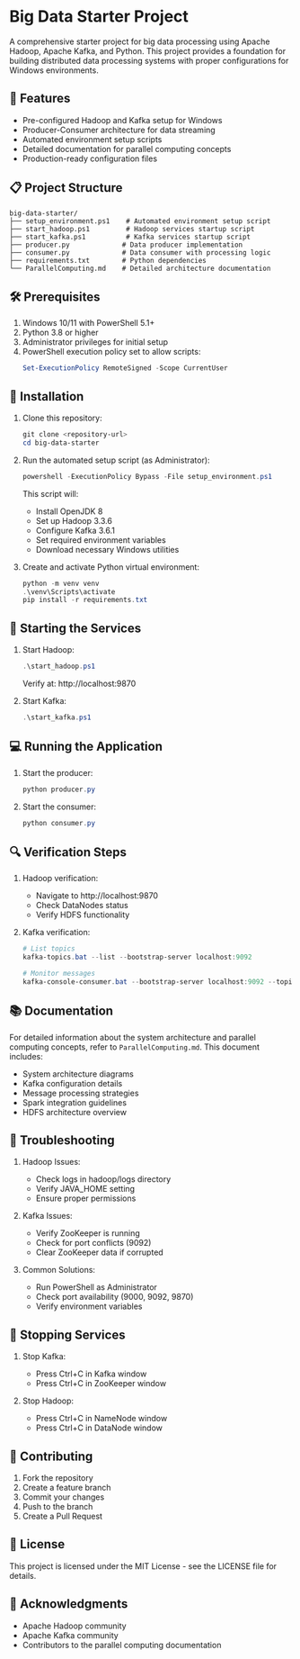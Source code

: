 # Big Data Starter Project

A comprehensive starter project for big data processing using Apache Hadoop, Apache Kafka, and Python. This project provides a foundation for building distributed data processing systems with proper configurations for Windows environments.

## 🚀 Features

- Pre-configured Hadoop and Kafka setup for Windows
- Producer-Consumer architecture for data streaming
- Automated environment setup scripts
- Detailed documentation for parallel computing concepts
- Production-ready configuration files

## 📋 Project Structure

```
big-data-starter/
├── setup_environment.ps1    # Automated environment setup script
├── start_hadoop.ps1         # Hadoop services startup script
├── start_kafka.ps1          # Kafka services startup script
├── producer.py             # Data producer implementation
├── consumer.py             # Data consumer with processing logic
├── requirements.txt        # Python dependencies
└── ParallelComputing.md    # Detailed architecture documentation
```

## 🛠 Prerequisites

1. Windows 10/11 with PowerShell 5.1+
2. Python 3.8 or higher
3. Administrator privileges for initial setup
4. PowerShell execution policy set to allow scripts:
   ```powershell
   Set-ExecutionPolicy RemoteSigned -Scope CurrentUser
   ```

## 🔧 Installation

1. Clone this repository:
   ```powershell
   git clone <repository-url>
   cd big-data-starter
   ```

2. Run the automated setup script (as Administrator):
   ```powershell
   powershell -ExecutionPolicy Bypass -File setup_environment.ps1
   ```
   This script will:
   - Install OpenJDK 8
   - Set up Hadoop 3.3.6
   - Configure Kafka 3.6.1
   - Set required environment variables
   - Download necessary Windows utilities

3. Create and activate Python virtual environment:
   ```powershell
   python -m venv venv
   .\venv\Scripts\activate
   pip install -r requirements.txt
   ```

## 🚀 Starting the Services

1. Start Hadoop:
   ```powershell
   .\start_hadoop.ps1
   ```
   Verify at: http://localhost:9870

2. Start Kafka:
   ```powershell
   .\start_kafka.ps1
   ```

## 💻 Running the Application

1. Start the producer:
   ```powershell
   python producer.py
   ```

2. Start the consumer:
   ```powershell
   python consumer.py
   ```

## 🔍 Verification Steps

1. Hadoop verification:
   - Navigate to http://localhost:9870
   - Check DataNodes status
   - Verify HDFS functionality

2. Kafka verification:
   ```powershell
   # List topics
   kafka-topics.bat --list --bootstrap-server localhost:9092
   
   # Monitor messages
   kafka-console-consumer.bat --bootstrap-server localhost:9092 --topic your_topic --from-beginning
   ```

## 📚 Documentation

For detailed information about the system architecture and parallel computing concepts, refer to `ParallelComputing.md`. This document includes:

- System architecture diagrams
- Kafka configuration details
- Message processing strategies
- Spark integration guidelines
- HDFS architecture overview

## 🔧 Troubleshooting

1. Hadoop Issues:
   - Check logs in hadoop/logs directory
   - Verify JAVA_HOME setting
   - Ensure proper permissions

2. Kafka Issues:
   - Verify ZooKeeper is running
   - Check for port conflicts (9092)
   - Clear ZooKeeper data if corrupted

3. Common Solutions:
   - Run PowerShell as Administrator
   - Check port availability (9000, 9092, 9870)
   - Verify environment variables

## 🛑 Stopping Services

1. Stop Kafka:
   - Press Ctrl+C in Kafka window
   - Press Ctrl+C in ZooKeeper window

2. Stop Hadoop:
   - Press Ctrl+C in NameNode window
   - Press Ctrl+C in DataNode window

## 🤝 Contributing

1. Fork the repository
2. Create a feature branch
3. Commit your changes
4. Push to the branch
5. Create a Pull Request

## 📝 License

This project is licensed under the MIT License - see the LICENSE file for details.

## 🙏 Acknowledgments

- Apache Hadoop community
- Apache Kafka community
- Contributors to the parallel computing documentation 